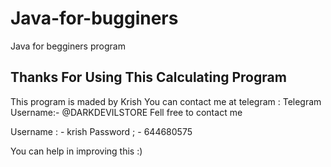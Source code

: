 # Java-for-bugginers
Java for begginers program


## Thanks  For Using This Calculating  Program
   This program is maded by Krish 
   You can contact me at telegram :
                              Telegram Username:- @DARKDEVILSTORE
Fell free to contact me

Username : - krish
Password ; - 644680575

You can help in improving this :)
